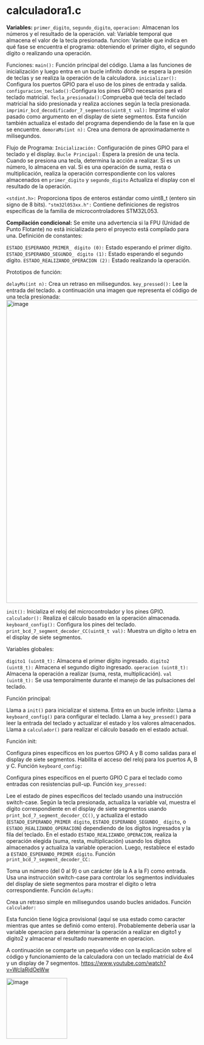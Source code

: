 # calculadora1.c
**Variables:** 
```primer_digito```, ```segundo_digito```, ```operacion:``` Almacenan los números y el resultado de la operación.
val: Variable temporal que almacena el valor de la tecla presionada.
funcion: Variable que indica en qué fase se encuentra el programa: obteniendo el primer dígito, el segundo dígito o realizando una operación.

Funciones:
```main():```
Función principal del código. Llama a las funciones de inicialización y luego entra en un bucle infinito donde se espera la presión de teclas y se realiza la operación de la calculadora.
```inicializar():``` Configura los puertos GPIO para el uso de los pines de entrada y salida.
```configuracion_teclado():```Configura los pines GPIO necesarios para el teclado matricial.
```Tecla_presionada():```Comprueba qué tecla del teclado matricial ha sido presionada y realiza acciones según la tecla presionada.
```imprimir_bcd_decodificador_7_segmentos(uint8_t val):``` Imprime el valor pasado como argumento en el display de siete segmentos. Esta función también actualiza el estado del programa dependiendo de la fase en la que se encuentre.
```demoraMs(int n):``` Crea una demora de aproximadamente n milisegundos.

Flujo de Programa:
```Inicialización:``` Configuración de pines GPIO para el teclado y el display.
```Bucle Principal:``` Espera la presión de una tecla.
Cuando se presiona una tecla, determina la acción a realizar.
Si es un número, lo almacena en val.
Si es una operación de suma, resta o multiplicación, realiza la operación correspondiente con los valores almacenados en ```primer_digito``` y ```segundo_digito```
Actualiza el display con el resultado de la operación.

```<stdint.h>:``` Proporciona tipos de enteros estándar como uint8_t (entero sin signo de 8 bits).
```"stm32l053xx.h":``` Contiene definiciones de registros específicas de la familia de microcontroladores STM32L053.

**Compilación condicional:**
Se emite una advertencia si la FPU (Unidad de Punto Flotante) no está inicializada pero el proyecto está compilado para una.
Definición de constantes:

```ESTADO_ESPERANDO_PRIMER_ dígito (0):``` Estado esperando el primer dígito.
```ESTADO_ESPERANDO_SEGUNDO_ dígito (1):``` Estado esperando el segundo dígito.
```ESTADO_REALIZANDO_OPERACION (2):``` Estado realizando la operación.

Prototipos de función:

```delayMs(int n):``` Crea un retraso en milisegundos.
```key_pressed():``` Lee la entrada del teclado.
a continuación una imagen que representa el código de una tecla presionada: 
<img width="799" alt="image" src="https://github.com/Vdanniella16/calculadora1.c/assets/161171728/931ae8a6-8fcf-47c5-8ffd-d906ec41fcc0">

```init():``` Inicializa el reloj del microcontrolador y los pines GPIO.
```calculador():``` Realiza el cálculo basado en la operación almacenada.
```keyboard_config():``` Configura los pines del teclado.
```print_bcd_7_segment_decoder_CC(uint8_t val):``` Muestra un dígito o letra en el display de siete segmentos.

Variables globales:

```digito1 (uint8_t):``` Almacena el primer dígito ingresado.
```digito2 (uint8_t):``` Almacena el segundo dígito ingresado.
```operacion (uint8_t):``` Almacena la operación a realizar (suma, resta, multiplicación).
```val (uint8_t):``` Se usa temporalmente durante el manejo de las pulsaciones del teclado.

Función principal:

Llama a ```init()``` para inicializar el sistema.
Entra en un bucle infinito:
Llama a ```keyboard_config()``` para configurar el teclado.
Llama a ```key_pressed()``` para leer la entrada del teclado y actualizar el estado y los valores almacenados.
Llama a ```calculador()``` para realizar el cálculo basado en el estado actual.

Función init:

Configura pines específicos en los puertos GPIO A y B como salidas para el display de siete segmentos.
Habilita el acceso del reloj para los puertos A, B y C.
Función ```keyboard_config:```

Configura pines específicos en el puerto GPIO C para el teclado como entradas con resistencias pull-up.
Función ```key_pressed:```

Lee el estado de pines específicos del teclado usando una instrucción switch-case.
Según la tecla presionada, actualiza la variable val, muestra el dígito correspondiente en el display de siete segmentos usando ```print_bcd_7_segment_decoder_CC()```, y actualiza el estado (```ESTADO_ESPERANDO_PRIMER dígito```, ```ESTADO_ESPERANDO_SEGUNDO_ dígito```, o ```ESTADO_REALIZANDO_OPERACION```) dependiendo de los dígitos ingresados y la fila del teclado.
En el estado ```ESTADO_REALIZANDO_OPERACION```, realiza la operación elegida (suma, resta, multiplicación) usando los dígitos almacenados y actualiza la variable operacion. Luego, restablece el estado a ```ESTADO_ESPERANDO_PRIMER dígito```.
Función ```print_bcd_7_segment_decoder_CC:```

Toma un número (del 0 al 9) o un carácter (de la A a la F) como entrada.
Usa una instrucción switch-case para controlar los segmentos individuales del display de siete segmentos para mostrar el dígito o letra correspondiente.
Función ```delayMs:```

Crea un retraso simple en milisegundos usando bucles anidados.
Función ```calculador:```

Esta función tiene lógica provisional (aquí se usa estado como caracter mientras que antes se definió como entero). Probablemente debería usar la variable operacion para determinar la operación a realizar en digito1 y digito2 y almacenar el resultado nuevamente en operacion.

A continuación se comparte un pequeño video con la explicación sobre el código y funcionamiento de la calculadora con un teclado matricial de 4x4 y un display de 7 segmentos.
https://www.youtube.com/watch?v=WcIaRjdOeWw 

<img width="160" alt="image" src="https://github.com/Vdanniella16/calculadora1.c/assets/161171728/207cd29e-cb5d-433a-b52c-1ae829974bc8">
